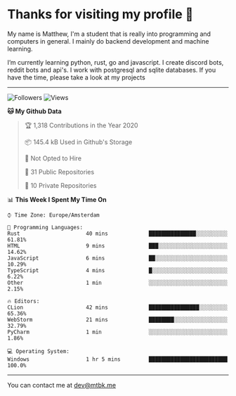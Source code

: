 # Thanks for visiting my profile 👋
My name is Matthew, I'm a student that is really into programming and computers in general. I mainly do backend development and machine learning.

I’m currently learning python, rust, go and javascript. I create discord bots, reddit bots and api's. I work with postgresql and sqlite databases. If you have the time, please take a look at my projects


---
![Followers](https://img.shields.io/github/followers/DankDumpster?style=social)
![Views](https://komarev.com/ghpvc/?username=DankDumpster&style=flat-square&color=green)
<!--START_SECTION:waka-->
**🐱 My Github Data** 

> 🏆 1,318 Contributions in the Year 2020
 > 
> 📦 145.4 kB Used in Github's Storage 
 > 
> 🚫 Not Opted to Hire
 > 
> 📜 31 Public Repositories 
 > 
> 🔑 10 Private Repositories  
 > 
📊 **This Week I Spent My Time On** 

```text
⌚︎ Time Zone: Europe/Amsterdam

💬 Programming Languages: 
Rust                     40 mins             ███████████████░░░░░░░░░░   61.81% 
HTML                     9 mins              ███░░░░░░░░░░░░░░░░░░░░░░   14.62% 
JavaScript               6 mins              ██░░░░░░░░░░░░░░░░░░░░░░░   10.29% 
TypeScript               4 mins              █░░░░░░░░░░░░░░░░░░░░░░░░   6.22% 
Other                    1 min               ░░░░░░░░░░░░░░░░░░░░░░░░░   2.15%

🔥 Editors: 
CLion                    42 mins             ████████████████░░░░░░░░░   65.36% 
WebStorm                 21 mins             ████████░░░░░░░░░░░░░░░░░   32.79% 
PyCharm                  1 min               ░░░░░░░░░░░░░░░░░░░░░░░░░   1.86%

💻 Operating System: 
Windows                  1 hr 5 mins         █████████████████████████   100.0%

```


<!--END_SECTION:waka-->
-------

You can contact me at dev@mtbk.me
